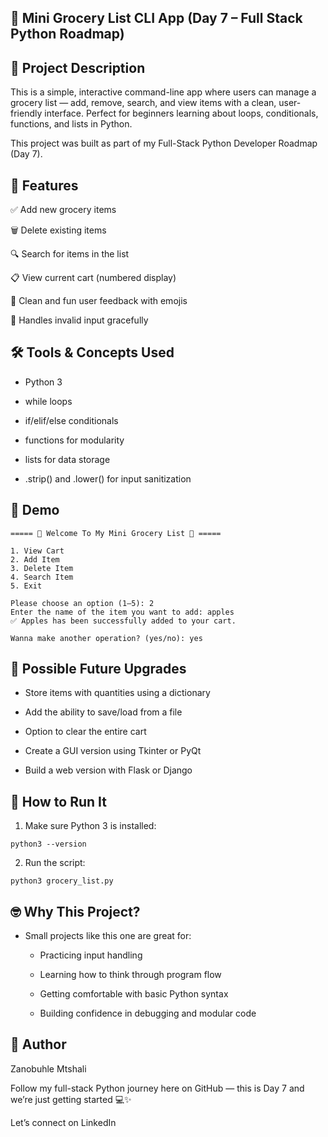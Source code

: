 ## 🛒 Mini Grocery List CLI App (Day 7 – Full Stack Python Roadmap)


## 🧠 Project Description

This is a simple, interactive command-line app where users can manage a grocery list — add, remove, search, and view items with a clean, user-friendly interface. Perfect for beginners learning about loops, conditionals, functions, and lists in Python.

This project was built as part of my Full-Stack Python Developer Roadmap (Day 7).


## 🚀 Features


✅ Add new grocery items

🗑️ Delete existing items

🔍 Search for items in the list

📋 View current cart (numbered display)

💬 Clean and fun user feedback with emojis

🧼 Handles invalid input gracefully


## 🛠️ Tools & Concepts Used


- Python 3

- while loops

- if/elif/else conditionals

- functions for modularity

- lists for data storage

- .strip() and .lower() for input sanitization


## 📸 Demo

```
===== 🍄 Welcome To My Mini Grocery List 🛒 =====

1. View Cart
2. Add Item
3. Delete Item
4. Search Item
5. Exit

Please choose an option (1–5): 2  
Enter the name of the item you want to add: apples  
✅ Apples has been successfully added to your cart.

Wanna make another operation? (yes/no): yes

```


## 🔮 Possible Future Upgrades

- Store items with quantities using a dictionary

- Add the ability to save/load from a file

- Option to clear the entire cart

- Create a GUI version using Tkinter or PyQt

- Build a web version with Flask or Django


## 📁 How to Run It

1. Make sure Python 3 is installed:

```
python3 --version

```

2. Run the script:

```
python3 grocery_list.py

```


## 🤓 Why This Project?

- Small projects like this one are great for:

    - Practicing input handling

    - Learning how to think through program flow

    - Getting comfortable with basic Python syntax

    - Building confidence in debugging and modular code



## 🧠 Author

Zanobuhle Mtshali

Follow my full-stack Python journey here on GitHub — this is Day 7 and we’re just getting started 💻✨

Let’s connect on LinkedIn

